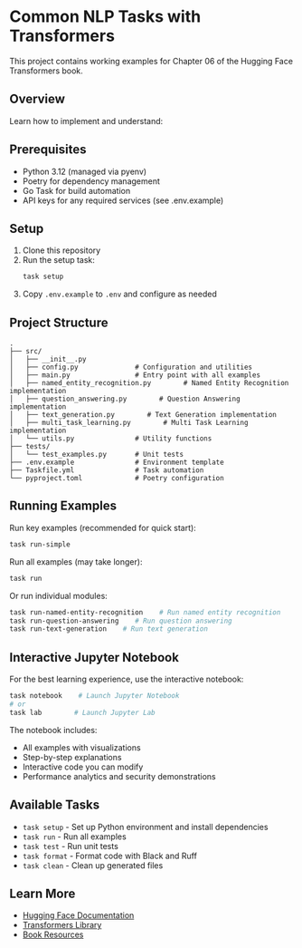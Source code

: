# Common NLP Tasks with Transformers

This project contains working examples for Chapter 06 of the Hugging Face Transformers book.

## Overview

Learn how to implement and understand:

## Prerequisites

- Python 3.12 (managed via pyenv)
- Poetry for dependency management
- Go Task for build automation
- API keys for any required services (see .env.example)

## Setup

1. Clone this repository
2. Run the setup task:
   ```bash
   task setup
   ```
3. Copy `.env.example` to `.env` and configure as needed

## Project Structure

```
.
├── src/
│   ├── __init__.py
│   ├── config.py              # Configuration and utilities
│   ├── main.py                # Entry point with all examples
│   ├── named_entity_recognition.py        # Named Entity Recognition implementation
│   ├── question_answering.py        # Question Answering implementation
│   ├── text_generation.py        # Text Generation implementation
│   ├── multi_task_learning.py        # Multi Task Learning implementation
│   └── utils.py               # Utility functions
├── tests/
│   └── test_examples.py       # Unit tests
├── .env.example               # Environment template
├── Taskfile.yml               # Task automation
└── pyproject.toml             # Poetry configuration
```

## Running Examples

Run key examples (recommended for quick start):
```bash
task run-simple
```

Run all examples (may take longer):
```bash
task run
```

Or run individual modules:
```bash
task run-named-entity-recognition    # Run named entity recognition
task run-question-answering    # Run question answering
task run-text-generation    # Run text generation
```

## Interactive Jupyter Notebook

For the best learning experience, use the interactive notebook:
```bash
task notebook    # Launch Jupyter Notebook
# or
task lab        # Launch Jupyter Lab
```

The notebook includes:
- All examples with visualizations
- Step-by-step explanations
- Interactive code you can modify
- Performance analytics and security demonstrations

## Available Tasks

- `task setup` - Set up Python environment and install dependencies
- `task run` - Run all examples
- `task test` - Run unit tests
- `task format` - Format code with Black and Ruff
- `task clean` - Clean up generated files

## Learn More

- [Hugging Face Documentation](https://huggingface.co/docs)
- [Transformers Library](https://github.com/huggingface/transformers)
- [Book Resources](https://example.com/book-resources)

